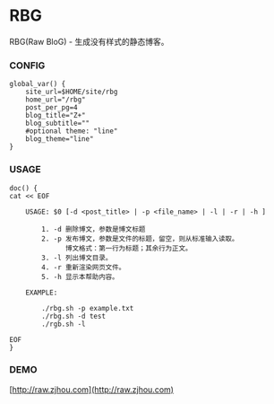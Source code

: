 # RBG
RBG(Raw BloG) - 生成没有样式的静态博客。


### CONFIG
```
global_var() {
    site_url=$HOME/site/rbg
    home_url="/rbg"
    post_per_pg=4
    blog_title="Z+"
    blog_subtitle=""
    #optional theme: "line"
    blog_theme="line"
}
```

### USAGE
```
doc() {
cat << EOF
    
    USAGE: $0 [-d <post_title> | -p <file_name> | -l | -r | -h ]

        1. -d 删除博文，参数是博文标题
        2. -p 发布博文，参数是文件的标题，留空，则从标准输入读取。
              博文格式：第一行为标题；其余行为正文。
        3. -l 列出博文目录。
        4. -r 重新渲染网页文件。
        5. -h 显示本帮助内容。

    EXAMPLE: 

        ./rbg.sh -p example.txt
        ./rbg.sh -d test
        ./rgb.sh -l

EOF
}
```

### DEMO
[http://raw.zjhou.com](http://raw.zjhou.com)
